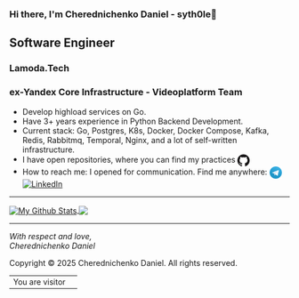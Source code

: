 ### Hi there, I'm Cherednichenko Daniel - syth0le👋

## Software Engineer 
### Lamoda.Tech
### ex-Yandex Core Infrastructure - Videoplatform Team

- Develop highload services on Go.
- Have 3+ years experience in Python Backend Development.
- Current stack: Go, Postgres, K8s, Docker, Docker Compose, Kafka, Redis, Rabbitmq, Temporal, Nginx, and a lot of self-written infrastructure.
- I have open repositories, where you can find my practices <a href="https://github.com/syth0le?tab=repositories"><img align="center" alt="Repositories" width="22px" src="https://raw.githubusercontent.com/github/explore/78df643247d429f6cc873026c0622819ad797942/topics/github/github.png" /></a>
- How to reach me: I opened for communication. Find me anywhere: <a href="https://t.me/syth0le"><img align="center" alt="Telegram" width="22px" src="https://raw.githubusercontent.com/github/explore/80688e429a7d4ef2fca1e82350fe8e3517d3494d/topics/telegram/telegram.png" /></a>
  <a href="https://www.linkedin.com/in/syth0le"><img align="center" alt="LinkedIn" width="22px" src="https://cdn.worldvectorlogo.com/logos/linkedin-icon.svg" /></a>

---

<a href="https://github.com/syth0le">
  <img align="center" alt="My Github Stats"src="https://github-readme-stats.vercel.app/api?username=syth0le&show_icons=true&theme=tokyonight&count_private=true&hide=issues,prs" />
</a>
<a href="https://github.com/syth0le">
  <img align="center" src="https://github-readme-stats.vercel.app/api/top-langs/?username=syth0le&langs_count=10&hide=Jupyter%20Notebook&layout=compact&theme=tokyonight" />
</a>

---

<i>With respect and love,<br>Cherednichenko Daniel</i>

Copyright © 2025 Cherednichenko Daniel. All rights reserved.
<table>
  <tr>
    <td>You are visitor</td>
    <td><img src="https://profile-counter.glitch.me/syth0le/count.svg" alt="" /></td>
  </tr>
  <!--
  <tr>
    <td>My Spotify</td>
    <td><img src="https://spoty-readme.herokuapp.com/"/></td>
  </tr>
-->
</table>
